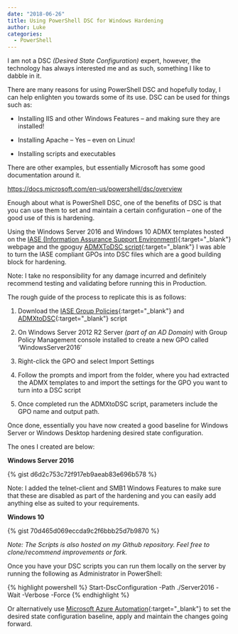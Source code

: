 ```yaml
---
date: "2018-06-26"
title: Using PowerShell DSC for Windows Hardening
author: Luke
categories:
  - PowerShell
---
```


I am not a DSC *(Desired State Configuration)* expert, however, the technology
has always interested me and as such, something I like to dabble in it.

There are many reasons for using PowerShell DSC and hopefully today, I can help
enlighten you towards some of its use. DSC can be used for things such as:

-   Installing IIS and other Windows Features – and making sure they are
    installed!

-   Installing Apache – Yes – even on Linux!

-   Installing scripts and executables

There are other examples, but essentially Microsoft has some good documentation
around it.

<https://docs.microsoft.com/en-us/powershell/dsc/overview>

Enough about what is PowerShell DSC, one of the benefits of DSC is that you can
use them to set and maintain a certain configuration – one of the good use of
this is hardening.

Using the Windows Server 2016 and Windows 10 ADMX templates hosted on
the [IASE (Information Assurance Support
Environment)](https://iase.disa.mil/stigs/gpo/Pages/index.aspx){:target="_blank"} webpage and the
gpoguy [ADMXToDSC script](https://github.com/gpoguy/ADMXToDSC){:target="_blank"} I was able to
turn the IASE compliant GPOs into DSC files which are a good building block for
hardening.

Note: I take no responsibility for any damage incurred and definitely recommend testing and validating before running this in Production.

The rough guide of the process to replicate this is as follows:

1.  Download the [IASE Group
    Policies](https://iase.disa.mil/stigs/gpo/Pages/index.aspx){:target="_blank"} and
    [ADMXtoDSC](https://github.com/gpoguy/ADMXToDSC){:target="_blank"} script

2.  On Windows Server 2012 R2 Server *(part of an AD Domain)* with Group Policy
    Management console installed to create a new GPO called ‘WindowsServer2016’

3.  Right-click the GPO and select Import Settings

4.  Follow the prompts and import from the folder, where you had extracted the
    ADMX templates to and import the settings for the GPO you want to turn into
    a DSC script

5.  Once completed run the ADMXtoDSC script, parameters include the GPO name and
    output path.

Once done, essentially you have now created a good baseline for Windows Server
or Windows Desktop hardening desired state configuration.

The ones I created are below:

**Windows Server 2016**

{% gist d6d2c753c72f917eb9aeab83e696b578 %}

Note: I added the telnet-client and SMB1 Windows Features to make sure that
these are disabled as part of the hardening and you can easily add anything else as suited to your requirements.

**Windows 10**

{% gist 70d465d069eccda9c2f6bbb25d7b9870 %}

*Note: The Scripts is also hosted on my Github repository. Feel free to
clone/recommend improvements or fork.*

Once you have your DSC scripts you can run them locally on the server by running
the following as Administrator in PowerShell:

{% highlight powershell %}
Start-DscConfiguration -Path ./Server2016 -Wait -Verbose -Force
{% endhighlight %}

Or alternatively use [Microsoft Azure
Automation](https://docs.microsoft.com/en-us/azure/automation/automation-dsc-overview){:target="_blank"}
to set the desired state configuration baseline, apply and maintain the changes
going forward.